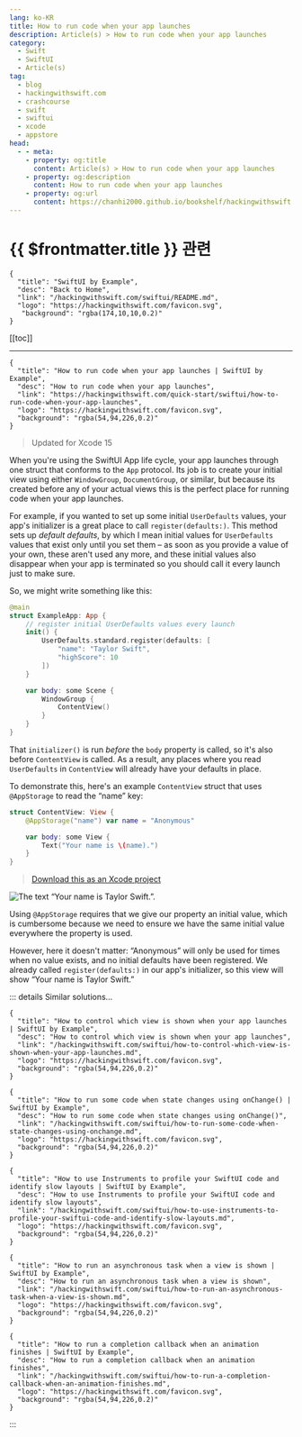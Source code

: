```yaml
---
lang: ko-KR
title: How to run code when your app launches
description: Article(s) > How to run code when your app launches
category:
  - Swift
  - SwiftUI
  - Article(s)
tag: 
  - blog
  - hackingwithswift.com
  - crashcourse
  - swift
  - swiftui
  - xcode
  - appstore
head:
  - - meta:
    - property: og:title
      content: Article(s) > How to run code when your app launches
    - property: og:description
      content: How to run code when your app launches
    - property: og:url
      content: https://chanhi2000.github.io/bookshelf/hackingwithswift.com/swiftui/how-to-run-code-when-your-app-launches.html
---
```


# {{ $frontmatter.title }} 관련

```component VPCard
{
  "title": "SwiftUI by Example",
  "desc": "Back to Home",
  "link": "/hackingwithswift.com/swiftui/README.md",
  "logo": "https://hackingwithswift.com/favicon.svg",
   "background": "rgba(174,10,10,0.2)"
}
```

[[toc]]

---

```component VPCard
{
  "title": "How to run code when your app launches | SwiftUI by Example",
  "desc": "How to run code when your app launches",
  "link": "https://hackingwithswift.com/quick-start/swiftui/how-to-run-code-when-your-app-launches",
  "logo": "https://hackingwithswift.com/favicon.svg",
  "background": "rgba(54,94,226,0.2)"
}
```

> Updated for Xcode 15

When you're using the SwiftUI App life cycle, your app launches through one struct that conforms to the `App` protocol. Its job is to create your initial view using either `WindowGroup`, `DocumentGroup`, or similar, but because its created before any of your actual views this is the perfect place for running code when your app launches.

For example, if you wanted to set up some initial `UserDefaults` values, your app's initializer is a great place to call `register(defaults:)`. This method sets up *default defaults*, by which I mean initial values for `UserDefaults` values that exist only until you set them – as soon as you provide a value of your own, these aren't used any more, and these initial values also disappear when your app is terminated so you should call it every launch just to make sure.

So, we might write something like this:

```swift
@main
struct ExampleApp: App {
    // register initial UserDefaults values every launch
    init() {
        UserDefaults.standard.register(defaults: [
            "name": "Taylor Swift",
            "highScore": 10
        ])
    }

    var body: some Scene {
        WindowGroup {
            ContentView()
        }
    }
}
```

That `initializer()` is run *before* the `body` property is called, so it's also before `ContentView` is called. As a result, any places where you read `UserDefaults` in `ContentView` will already have your defaults in place.

To demonstrate this, here's an example `ContentView` struct that uses `@AppStorage` to read the “name” key:

```swift
struct ContentView: View {
    @AppStorage("name") var name = "Anonymous"

    var body: some View {
        Text("Your name is \(name).")
    }
}
```

> [<FontIcon icon="fas fa-file-zipper"/>Download this as an Xcode project](https://hackingwithswift.com/files/projects/swiftui/how-to-run-code-when-your-app-launches-1.zip)

![The text “Your name is Taylor Swift.”.](https://hackingwithswift.com/img/books/quick-start/swiftui/how-to-run-code-when-your-app-launches-1~dark.png)

Using `@AppStorage` requires that we give our property an initial value, which is cumbersome because we need to ensure we have the same initial value everywhere the property is used.

However, here it doesn't matter: “Anonymous” will only be used for times when no value exists, and no initial defaults have been registered. We already called `register(defaults:)` in our app's initializer, so this view will show “Your name is Taylor Swift.”

::: details Similar solutions…

```component VPCard
{
  "title": "How to control which view is shown when your app launches | SwiftUI by Example",
  "desc": "How to control which view is shown when your app launches",
  "link": "/hackingwithswift.com/swiftui/how-to-control-which-view-is-shown-when-your-app-launches.md",
  "logo": "https://hackingwithswift.com/favicon.svg",
  "background": "rgba(54,94,226,0.2)"
}
```

```component VPCard
{
  "title": "How to run some code when state changes using onChange() | SwiftUI by Example",
  "desc": "How to run some code when state changes using onChange()",
  "link": "/hackingwithswift.com/swiftui/how-to-run-some-code-when-state-changes-using-onchange.md",
  "logo": "https://hackingwithswift.com/favicon.svg",
  "background": "rgba(54,94,226,0.2)"
}
```

```component VPCard
{
  "title": "How to use Instruments to profile your SwiftUI code and identify slow layouts | SwiftUI by Example",
  "desc": "How to use Instruments to profile your SwiftUI code and identify slow layouts",
  "link": "/hackingwithswift.com/swiftui/how-to-use-instruments-to-profile-your-swiftui-code-and-identify-slow-layouts.md",
  "logo": "https://hackingwithswift.com/favicon.svg",
  "background": "rgba(54,94,226,0.2)"
}
```

```component VPCard
{
  "title": "How to run an asynchronous task when a view is shown | SwiftUI by Example",
  "desc": "How to run an asynchronous task when a view is shown",
  "link": "/hackingwithswift.com/swiftui/how-to-run-an-asynchronous-task-when-a-view-is-shown.md",
  "logo": "https://hackingwithswift.com/favicon.svg",
  "background": "rgba(54,94,226,0.2)"
}
```

```component VPCard
{
  "title": "How to run a completion callback when an animation finishes | SwiftUI by Example",
  "desc": "How to run a completion callback when an animation finishes",
  "link": "/hackingwithswift.com/swiftui/how-to-run-a-completion-callback-when-an-animation-finishes.md",
  "logo": "https://hackingwithswift.com/favicon.svg",
  "background": "rgba(54,94,226,0.2)"
}
```

:::

